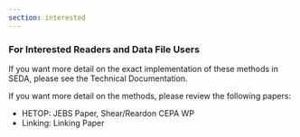 ```yaml
---
section: interested
---
```

<h3>For Interested Readers and Data File Users</h3>

If you want more detail on the exact implementation of these methods in SEDA, please see the Technical Documentation. 

If you want more detail on the methods, please review the following papers: 

- <span class="highlight">HETOP: JEBS Paper, Shear/Reardon CEPA WP</span>
- <span class="highlight">Linking: Linking Paper</span>
<br><br>
